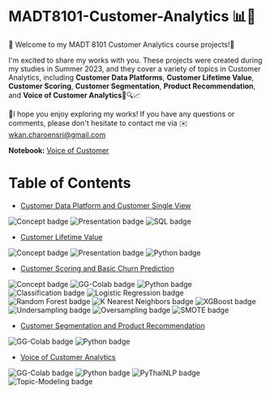# MADT8101-Customer-Analytics 📊💼 


🌟 Welcome to my MADT 8101 Customer Analytics course projects!🌟 

I'm excited to share my works with you. These projects were created during my studies in Summer 2023, and they cover a variety of topics in Customer Analytics, including **Customer Data Platforms**, **Customer Lifetime Value**, **Customer Scoring**, **Customer Segmentation**, **Product Recommendation**, and **Voice of Customer Analytics**🚀🔍📈

📍I hope you enjoy exploring my works! If you have any questions or comments, please don't hesitate to contact me via ✉️ wkan.charoensri@gmail.com 


**Notebook:** [Voice of Customer](https://github.com/Wkan19/MADT8101-Customer-Analytics/blob/a401599f311e1860f1753ed29b6c568f7e740b56/Voice%20of%20Customer%20Analytics/GitHub_Voice_of_Customers.ipynb)

# Table of Contents 
 - [Customer Data Platform and Customer Single View](https://github.com/Wkan19/MADT8101-Customer-Analytics/tree/main/Customer%20Data%20Platform%20and%20Customer%20Single%20View)
   
![Concept badge](https://img.shields.io/badge/-Concept-blue.svg) ![Presentation badge](https://img.shields.io/badge/-Presentation-blue.svg) ![SQL badge](https://img.shields.io/badge/-SQL-green.svg)
   
 - [Customer Lifetime Value](https://github.com/Wkan19/MADT8101-Customer-Analytics/tree/main/Customer%20Lifetime%20Value)
   
![Concept badge](https://img.shields.io/badge/-Concept-blue.svg) ![Presentation badge](https://img.shields.io/badge/-Presentation-blue.svg)  ![Python badge](https://img.shields.io/badge/-Python-green.svg)

 - [Customer Scoring and Basic Churn Prediction](https://github.com/Wkan19/MADT8101-Customer-Analytics/tree/main/Customer%20Scoring%20and%20Basic%20Churn%20Prediction)
 
![Concept badge](https://img.shields.io/badge/-Concept-blue.svg) ![GG-Colab badge](https://img.shields.io/badge/-Google--Colab-blue.svg) ![Python badge](https://img.shields.io/badge/-Python-green.svg) ![Classification badge](https://img.shields.io/badge/-Classification-orange.svg) ![Logistic Regression badge](https://img.shields.io/badge/-Logistic--Regression-orange.svg) ![Random Forest badge](https://img.shields.io/badge/-Random--Forest-orange.svg) ![K Nearest Neighbors badge](https://img.shields.io/badge/-K--Nearest--Neighbors-orange.svg) ![XGBoost badge](https://img.shields.io/badge/-XGBoost-orange.svg) 
![Undersampling badge](https://img.shields.io/badge/-Undersampling-orange.svg) ![Oversampling badge](https://img.shields.io/badge/-Oversampling-orange.svg) ![SMOTE badge](https://img.shields.io/badge/-SMOTE-orange.svg)


 - [Customer Segmentation and Product Recommendation](https://github.com/Wkan19/MADT8101-Customer-Analytics/tree/main/Customer%20Segmentation%20and%20Product%20Recommendation)

 ![GG-Colab badge](https://img.shields.io/badge/-Google--Colab-blue.svg) ![Python badge](https://img.shields.io/badge/-Python-green.svg)
   
 - [Voice of Customer Analytics](https://github.com/Wkan19/MADT8101-Customer-Analytics/tree/main/Voice%20of%20Customer%20Analytics)

 ![GG-Colab badge](https://img.shields.io/badge/-Google--Colab-blue.svg) ![Python badge](https://img.shields.io/badge/-Python-green.svg)  ![PyThaiNLP badge](https://img.shields.io/badge/-PyThaiNLP-orange.svg) ![Topic-Modeling badge](https://img.shields.io/badge/-Topic--Modeling-orange.svg)




  
